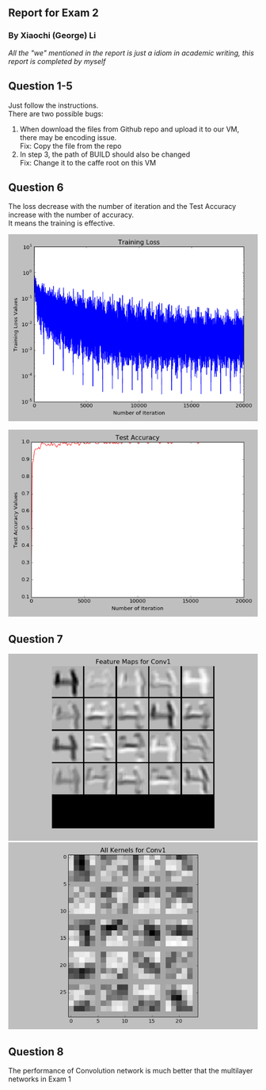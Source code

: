 ## Report for Exam 2
### By Xiaochi (George) Li

*All the "we" mentioned in the report is just a idiom in academic writing, this report is completed by myself*

## Question 1-5
Just follow the instructions.  
There are two possible bugs:

1. When download the files from Github repo and upload it to our VM, there may be encoding issue.  
Fix: Copy the file from the repo 
2. In step 3, the path of BUILD should also be changed   
Fix: Change it to the caffe root on this VM

## Question 6
The loss decrease with the number of iteration and the Test Accuracy increase with the number of accuracy.   
It means the training is effective.

![](./loss.png)

![](./accuracy.png)

## Question 7
![](./fm_conv1.png)
![](./kernel_conv1.png)

## Question 8
The performance of Convolution network is much better that the multilayer networks in Exam 1
